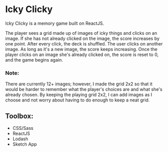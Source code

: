 # Icky Clicky

Icky Clicky is a memory game built on ReactJS.

The player sees a grid made up of images of icky things and clicks on an image. If she has not already clicked on the image, the score increases by one point. After every click, the deck is shuffled. The user clicks on another image. As long as it's a new image, the score keeps increasing. Once the player clicks on an image she's already clicked on, the score is reset to 0, and the game begins again.

### Note:

There are currently 12+ images; however, I made the grid 2x2 so that it would be harder to remember what the player's choices are and what she's already chosen. By keeping the playing grid 2x2, I can add images as I choose and not worry about having to do enough to keep a neat grid.

## Toolbox:

* CSS/Sass
* ReactJS
* Lodash
* Sketch App
